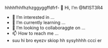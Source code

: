 hhhhfhhfhzhzggyggffdfrf- 👋 Hi, I’m @M1ST3R4
- 👀 I’m interested in ...
- 🌱 I’m currently learning ...
- 💞️ I’m looking to collaboraggte on ...
- 📫 How to reach me ...
- suu hi bro eyezv
skiop hh sysyhhhh
ccci er
<!---
M1ST3R4/M1ST3R4 is a ✨ special ✨ repository because its `README.md` (this file) appe

yeahhars on your GitHub profile.
You can click the Preview link to take a look at your changes.MOUAHHAA
--->
